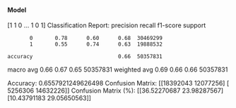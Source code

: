 #### Model
[1 1 0 ... 1 0 1]
Classification Report:
              precision    recall  f1-score   support

           0       0.78      0.60      0.68  30469299
           1       0.55      0.74      0.63  19888532

    accuracy                           0.66  50357831
   macro avg       0.66      0.67      0.65  50357831
weighted avg       0.69      0.66      0.66  50357831

Accuracy: 0.6557921249626498
Confusion Matrix:
[[18392043 12077256]
 [ 5256306 14632226]]
Confusion Matrix (%):
[[36.52270687 23.98287567]
 [10.43791183 29.05650563]]
